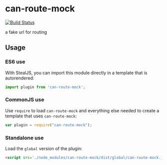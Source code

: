 # can-route-mock

[![Build Status](https://travis-ci.org/canjs/can-route-mock.svg?branch=master)](https://travis-ci.org/canjs/can-route-mock)

a fake url for routing

## Usage

### ES6 use

With StealJS, you can import this module directly in a template that is autorendered:

```js
import plugin from 'can-route-mock';
```

### CommonJS use

Use `require` to load `can-route-mock` and everything else
needed to create a template that uses `can-route-mock`:

```js
var plugin = require("can-route-mock");
```

### Standalone use

Load the `global` version of the plugin:

```html
<script src='./node_modules/can-route-mock/dist/global/can-route-mock.js'></script>
```
